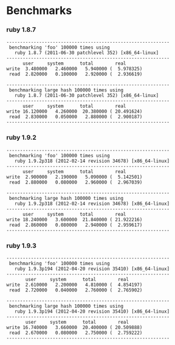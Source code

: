 # Benchmarks

### ruby 1.8.7

    ------------------------------------------------------------
     benchmarking 'foo' 100000 times using
       ruby 1.8.7 (2011-06-30 patchlevel 352) [x86_64-linux]
    ------------------------------------------------------------
          user     system      total        real
    write  3.480000   2.460000   5.940000 (  5.978325)
     read  2.820000   0.100000   2.920000 (  2.936619)
     
    ------------------------------------------------------------
     benchmarking large hash 100000 times using
       ruby 1.8.7 (2011-06-30 patchlevel 352) [x86_64-linux]
    ------------------------------------------------------------
          user     system      total        real
    write 16.120000   4.260000  20.380000 ( 20.491624)
     read  2.830000   0.050000   2.880000 (  2.900187)
    ------------------------------------------------------------


### ruby 1.9.2
    
    ------------------------------------------------------------
     benchmarking 'foo' 100000 times using
       ruby 1.9.2p318 (2012-02-14 revision 34678) [x86_64-linux]
    ------------------------------------------------------------
          user     system      total        real
    write  2.900000   2.190000   5.090000 (  5.142501)
     read  2.880000   0.080000   2.960000 (  2.967039)
     
    ------------------------------------------------------------
     benchmarking large hash 100000 times using
       ruby 1.9.2p318 (2012-02-14 revision 34678) [x86_64-linux]
    ------------------------------------------------------------
          user     system      total        real
    write 18.240000   3.600000  21.840000 ( 21.922216)
     read  2.860000   0.080000   2.940000 (  2.959617)
    ------------------------------------------------------------


### ruby 1.9.3

    ------------------------------------------------------------
     benchmarking 'foo' 100000 times using
       ruby 1.9.3p194 (2012-04-20 revision 35410) [x86_64-linux]
    ------------------------------------------------------------
           user     system      total        real
    write  2.610000   2.200000   4.810000 (  4.854197)
     read  2.720000   0.040000   2.760000 (  2.765902)
     
    ------------------------------------------------------------
     benchmarking large hash 100000 times using
       ruby 1.9.3p194 (2012-04-20 revision 35410) [x86_64-linux]
    ------------------------------------------------------------
           user     system      total        real
    write 16.740000   3.660000  20.400000 ( 20.509888)
     read  2.670000   0.080000   2.750000 (  2.759222)
    ------------------------------------------------------------
